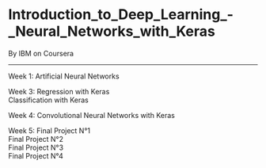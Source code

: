 # Introduction_to_Deep_Learning_-_Neural_Networks_with_Keras

By IBM on Coursera

--------------------------------------------------------------------------------------------------------------------------------------------------------

Week 1: Artificial Neural Networks

Week 3: Regression with Keras <br/>       Classification with Keras
        
Week 4: Convolutional Neural Networks with Keras

Week 5: Final Project N°1 <br/>       Final Project N°2 <br/>       Final Project N°3 <br/>       Final Project N°4
